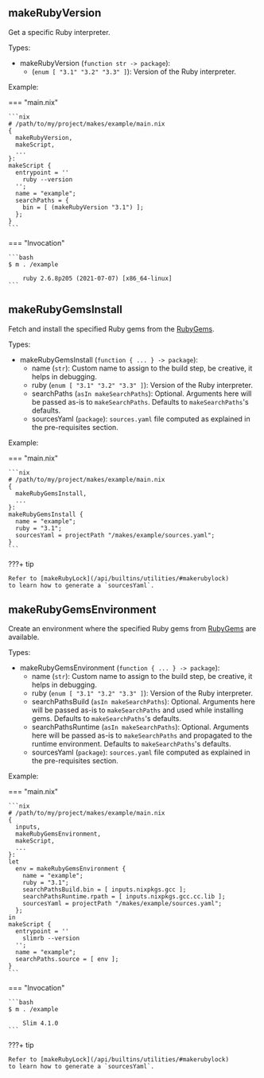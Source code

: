## makeRubyVersion

Get a specific Ruby interpreter.

Types:

- makeRubyVersion (`function str -> package`):
    - (`enum [ "3.1" "3.2" "3.3" ]`):
        Version of the Ruby interpreter.

Example:

=== "main.nix"

    ```nix
    # /path/to/my/project/makes/example/main.nix
    {
      makeRubyVersion,
      makeScript,
      ...
    }:
    makeScript {
      entrypoint = ''
        ruby --version
      '';
      name = "example";
      searchPaths = {
        bin = [ (makeRubyVersion "3.1") ];
      };
    }
    ```

=== "Invocation"

    ```bash
    $ m . /example

        ruby 2.6.8p205 (2021-07-07) [x86_64-linux]
    ```

## makeRubyGemsInstall

Fetch and install the specified Ruby gems
from the [RubyGems][rubygems].

Types:

- makeRubyGemsInstall (`function { ... } -> package`):
    - name (`str`):
        Custom name to assign to the build step, be creative, it helps in debugging.
    - ruby (`enum [ "3.1" "3.2" "3.3" ]`):
        Version of the Ruby interpreter.
    - searchPaths (`asIn makeSearchPaths`): Optional.
        Arguments here will be passed as-is to `makeSearchPaths`.
        Defaults to `makeSearchPaths`'s defaults.
    - sourcesYaml (`package`):
        `sources.yaml` file
        computed as explained in the pre-requisites section.

Example:

=== "main.nix"

    ```nix
    # /path/to/my/project/makes/example/main.nix
    {
      makeRubyGemsInstall,
      ...
    }:
    makeRubyGemsInstall {
      name = "example";
      ruby = "3.1";
      sourcesYaml = projectPath "/makes/example/sources.yaml";
    }
    ```

???+ tip

    Refer to [makeRubyLock](/api/builtins/utilities/#makerubylock)
    to learn how to generate a `sourcesYaml`.

## makeRubyGemsEnvironment

Create an environment where the specified Ruby gems
from [RubyGems][rubygems]
are available.

Types:

- makeRubyGemsEnvironment (`function { ... } -> package`):
    - name (`str`):
        Custom name to assign to the build step, be creative, it helps in debugging.
    - ruby (`enum [ "3.1" "3.2" "3.3" ]`):
        Version of the Ruby interpreter.
    - searchPathsBuild (`asIn makeSearchPaths`): Optional.
        Arguments here will be passed as-is to `makeSearchPaths`
        and used while installing gems.
        Defaults to `makeSearchPaths`'s defaults.
    - searchPathsRuntime (`asIn makeSearchPaths`): Optional.
        Arguments here will be passed as-is to `makeSearchPaths`
        and propagated to the runtime environment.
        Defaults to `makeSearchPaths`'s defaults.
    - sourcesYaml (`package`):
        `sources.yaml` file
        computed as explained in the pre-requisites section.

Example:

=== "main.nix"

    ```nix
    # /path/to/my/project/makes/example/main.nix
    {
      inputs,
      makeRubyGemsEnvironment,
      makeScript,
      ...
    }:
    let
      env = makeRubyGemsEnvironment {
        name = "example";
        ruby = "3.1";
        searchPathsBuild.bin = [ inputs.nixpkgs.gcc ];
        searchPathsRuntime.rpath = [ inputs.nixpkgs.gcc.cc.lib ];
        sourcesYaml = projectPath "/makes/example/sources.yaml";
      };
    in
    makeScript {
      entrypoint = ''
        slimrb --version
      '';
      name = "example";
      searchPaths.source = [ env ];
    }
    ```

=== "Invocation"

    ```bash
    $ m . /example

        Slim 4.1.0
    ```

???+ tip

    Refer to [makeRubyLock](/api/builtins/utilities/#makerubylock)
    to learn how to generate a `sourcesYaml`.

[rubygems]: https://rubygems.org/
